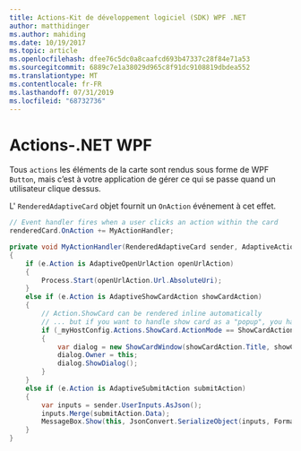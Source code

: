 ```yaml
---
title: Actions-Kit de développement logiciel (SDK) WPF .NET
author: matthidinger
ms.author: mahiding
ms.date: 10/19/2017
ms.topic: article
ms.openlocfilehash: dfee76c5dc0a8caafcd693b47337c28f84e71a53
ms.sourcegitcommit: 6889c7e1a38029d965c8f91dc9108819dbdea552
ms.translationtype: MT
ms.contentlocale: fr-FR
ms.lasthandoff: 07/31/2019
ms.locfileid: "68732736"
---
```

# <a name="actions---net-wpf"></a>Actions-.NET WPF

Tous `actions` les éléments de la carte sont rendus sous forme de WPF `Button`, mais c’est à votre application de gérer ce qui se passe quand un utilisateur clique dessus. 

L' `RenderedAdaptiveCard` objet fournit un `OnAction` événement à cet effet.

```csharp
// Event handler fires when a user clicks an action within the card
renderedCard.OnAction += MyActionHandler;

private void MyActionHandler(RenderedAdaptiveCard sender, AdaptiveActionEventArgs e)
{
    if (e.Action is AdaptiveOpenUrlAction openUrlAction)
    {
        Process.Start(openUrlAction.Url.AbsoluteUri);
    }
    else if (e.Action is AdaptiveShowCardAction showCardAction)
    {
        // Action.ShowCard can be rendered inline automatically
        // ... but if you want to handle show card as a "popup", you handle this event
        if (_myHostConfig.Actions.ShowCard.ActionMode == ShowCardActionMode.Popup)
        {
            var dialog = new ShowCardWindow(showCardAction.Title, showCardAction, Resources);
            dialog.Owner = this;
            dialog.ShowDialog();
        }
    }
    else if (e.Action is AdaptiveSubmitAction submitAction)
    {
        var inputs = sender.UserInputs.AsJson();
        inputs.Merge(submitAction.Data);
        MessageBox.Show(this, JsonConvert.SerializeObject(inputs, Formatting.Indented), "SubmitAction");
    }
}
```
